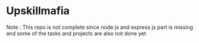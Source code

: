 ﻿# Upskillmafia
Note : This repo is not complete since node js and express js part is missing and some of the tasks and projects are also not done yet
